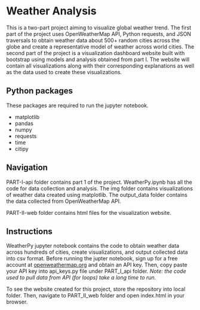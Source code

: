 # Weather Analysis

This is a two-part project aiming to visualize global weather trend. The first part of the project uses OpenWeatherMap API, Python requests, and JSON traversals to obtain weather data about 500+ random cities across the globe and create a representative model of weather across world cities. The second part of the project is a visualization dashboard website built with bootstrap using models and analysis obtained from part I. The website will contain all visualizations along with their corresponding explanations as well as the data used to create these visualizations. 

## Python packages

These packages are required to run the jupyter notebook.
- matplotlib
- pandas
- numpy
- requests
- time
- citipy

## Navigation

PART-I-api folder contains part 1 of the project. WeatherPy.ipynb has all the code for data collection and analysis. The img folder contains visualizations of weather data created using matplotlib. The output_data folder contains the data collected from OpenWeatherMap API.

PART-II-web folder contains html files for the visualization website. 

## Instructions

WeatherPy jupyter notebook contains the code to obtain weather data across hundreds of cities, create visualizations, and output collected data into csv format. Before running the jupter notebook, sign up for a free account at [openweathermap.org](https://openweathermap.org/) and obtain an API key. Then, copy paste your API key into api_keys.py file under PART_I_api folder.
_Note: the code used to pull data from API (for loops) take a long time to run._

To see the website created for this project, store the repository into local folder. Then, navigate to PART_II_web folder and open index.html in your browser.
